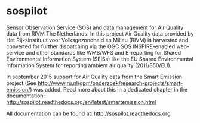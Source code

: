 sospilot
========

Sensor Observation Service (SOS) and data management for Air Quality data from RIVM The Netherlands.
In this project Air Quality data provided by Het Rijksinstituut voor Volksgezondheid en Milieu (RIVM)
is harvested and converted for further dispatching via the OGC SOS INSPIRE-enabled web-service and
other standards like WMS/WFS and E-reporting for Shared Environmental Information System (SEISs) like
the EU Shared Environmental Information System for reporting ambient air quality (2011/850/EU). 

In september 2015 support for Air Quality data from the Smart Emission project
(See http://www.ru.nl/gpm/onderzoek/research-projects/smart-emission/) was added.
Read more about this in a dedicated chapter in the documentation:
http://sospilot.readthedocs.org/en/latest/smartemission.html

All documentation can be found at: http://sospilot.readthedocs.org
